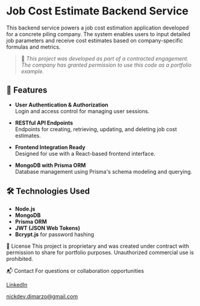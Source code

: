 # Job Cost Estimate Backend Service

This backend service powers a job cost estimation application developed for a concrete piling company. The system enables users to input detailed job parameters and receive cost estimates based on company-specific formulas and metrics.

> 📌 *This project was developed as part of a contracted engagement. The company has granted permission to use this code as a portfolio example.*

## 🚀 Features

- **User Authentication & Authorization**  
  Login and access control for managing user sessions.

- **RESTful API Endpoints**  
  Endpoints for creating, retrieving, updating, and deleting job cost estimates.

- **Frontend Integration Ready**  
  Designed for use with a React-based frontend interface.

- **MongoDB with Prisma ORM**  
  Database management using Prisma's schema modeling and querying.

## 🛠️ Technologies Used

- **Node.js**
- **MongoDB**
- **Prisma ORM**
- **JWT (JSON Web Tokens)**
- **Bcrypt.js** for password hashing

📄 License
This project is proprietary and was created under contract with permission to share for portfolio purposes. Unauthorized commercial use is prohibited.

📬 Contact
For questions or collaboration opportunities

[LinkedIn](www.linkedin.com/in/nick-dimarzo/)

nickdev.dimarzo@gmail.com
